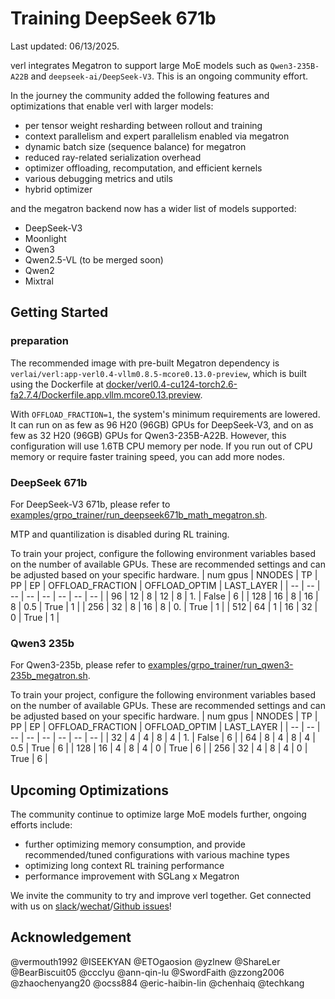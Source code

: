 # Training DeepSeek 671b

Last updated: 06/13/2025.

verl integrates Megatron to support large MoE models such as `Qwen3-235B-A22B` and `deepseek-ai/DeepSeek-V3`. This is an ongoing community effort.

In the journey the community added the following features and optimizations that enable verl with larger models:
- per tensor weight resharding between rollout and training
- context parallelism and expert parallelism enabled via megatron
- dynamic batch size (sequence balance) for megatron
- reduced ray-related serialization overhead
- optimizer offloading, recomputation, and efficient kernels
- various debugging metrics and utils
- hybrid optimizer

and the megatron backend now has a wider list of models supported:
- DeepSeek-V3
- Moonlight
- Qwen3
- Qwen2.5-VL (to be merged soon)
- Qwen2
- Mixtral

## Getting Started

### preparation
The recommended image with pre-built Megatron dependency is `verlai/verl:app-verl0.4-vllm0.8.5-mcore0.13.0-preview`, which is built using the Dockerfile at [docker/verl0.4-cu124-torch2.6-fa2.7.4/Dockerfile.app.vllm.mcore0.13.preview](https://github.com/volcengine/verl/blob/main/docker/verl0.4-cu124-torch2.6-fa2.7.4/Dockerfile.app.vllm.mcore0.13.preview).

With `OFFLOAD_FRACTION=1`, the system's minimum requirements are lowered. It can run on as few as 96 H20 (96GB) GPUs for DeepSeek-V3, and on as few as 32 H20 (96GB) GPUs for Qwen3-235B-A22B. However, this configuration will use 1.6TB CPU memory per node. If you run out of CPU memory or require faster training speed, you can add more nodes.

### DeepSeek 671b

For DeepSeek-V3 671b, please refer to [examples/grpo_trainer/run_deepseek671b_math_megatron.sh](https://github.com/volcengine/verl/blob/main/examples/grpo_trainer/run_deepseek671b_math_megatron.sh).

MTP and quantilization is disabled during RL training.

To train your project, configure the following environment variables based on the number of available GPUs. These are recommended settings and can be adjusted based on your specific hardware.
| num gpus | NNODES | TP | PP | EP | OFFLOAD_FRACTION | OFFLOAD_OPTIM | LAST_LAYER |
| -- | -- | -- | -- | -- | -- | -- | -- |
| 96 | 12 | 8 | 12 | 8 | 1. | False | 6 |
| 128 | 16 | 8 | 16 | 8 | 0.5 | True | 1 |
| 256 | 32 | 8 | 16 | 8 | 0. | True | 1 |
| 512 | 64 | 1 | 16 | 32 | 0 | True | 1 |

### Qwen3 235b

For Qwen3-235b, please refer to [examples/grpo_trainer/run_qwen3-235b_megatron.sh](https://github.com/volcengine/verl/blob/main/examples/grpo_trainer/run_qwen3-235b_megatron.sh).

To train your project, configure the following environment variables based on the number of available GPUs. These are recommended settings and can be adjusted based on your specific hardware.
| num gpus | NNODES | TP | PP | EP | OFFLOAD_FRACTION | OFFLOAD_OPTIM | LAST_LAYER |
| -- | -- | -- | -- | -- | -- | -- | -- |
| 32 | 4 | 4 | 8 | 4 | 1. | False | 6 |
| 64 | 8 | 4 | 8 | 4 | 0.5 | True | 6 |
| 128 | 16 | 4 | 8 | 4 | 0 | True | 6 |
| 256 | 32 | 4 | 8 | 4 | 0 | True | 6 |


## Upcoming Optimizations

The community continue to optimize large MoE models further, ongoing efforts include:
- further optimizing memory consumption, and provide recommended/tuned configurations with various machine types
- optimizing long context RL training performance
- performance improvement with SGLang x Megatron

We invite the community to try and improve verl together. Get connected with us on [slack](https://join.slack.com/t/verlgroup/shared_invite/zt-2w5p9o4c3-yy0x2Q56s_VlGLsJ93A6vA)/[wechat](https://raw.githubusercontent.com/eric-haibin-lin/verl-community/refs/heads/main/WeChat.JPG)/[Github issues](https://github.com/volcengine/verl/issues/708)!

## Acknowledgement
@vermouth1992 @ISEEKYAN @ETOgaosion @yzlnew @ShareLer @BearBiscuit05 @ccclyu @ann-qin-lu @SwordFaith @zzong2006 @zhaochenyang20 @ocss884 @eric-haibin-lin @chenhaiq @techkang
